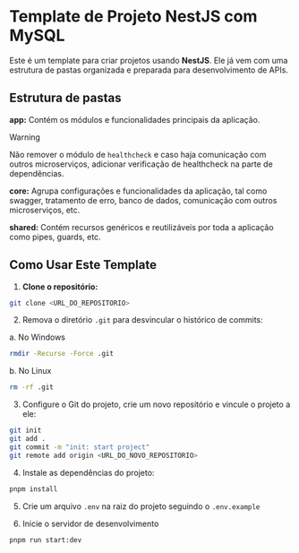 # Template de Projeto NestJS com MySQL

Este é um template para criar projetos usando **NestJS**. Ele já vem com uma estrutura de pastas organizada e preparada para desenvolvimento de APIs.

## Estrutura de pastas

**app:** Contém os módulos e funcionalidades principais da aplicação.

> [!WARNING]
> Não remover o módulo de `healthcheck` e caso haja comunicação com outros microserviços, adicionar verificação de healthcheck na parte de dependências.

**core:** Agrupa configurações e funcionalidades da aplicação, tal como swagger, tratamento de erro, banco de dados, comunicação com outros microserviços, etc.

**shared:** Contém recursos genéricos e reutilizáveis por toda a aplicação como pipes, guards, etc.

## Como Usar Este Template

1. **Clone o repositório:**

```bash
git clone <URL_DO_REPOSITORIO>
```

2. Remova o diretório `.git` para desvincular o histórico de commits:

a. No Windows

```bash
rmdir -Recurse -Force .git
```

b. No Linux

```bash
rm -rf .git
```

3. Configure o Git do projeto, crie um novo repositório e vincule o projeto a ele:

```bash
git init
git add .
git commit -m "init: start project"
git remote add origin <URL_DO_NOVO_REPOSITORIO>
```

4. Instale as dependências do projeto:

```bash
pnpm install
```

5. Crie um arquivo `.env` na raiz do projeto seguindo o `.env.example`

6. Inicie o servidor de desenvolvimento

```bash
pnpm run start:dev
```
